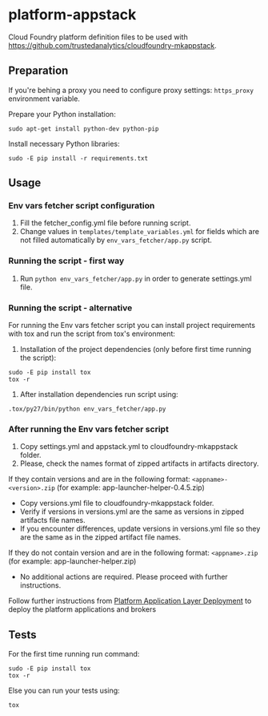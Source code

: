 platform-appstack
=================

Cloud Foundry platform definition files to be used with https://github.com/trustedanalytics/cloudfoundry-mkappstack.

## Preparation
If you're behing a proxy you need to configure proxy settings: `https_proxy` environment variable.

Prepare your Python installation:
```
sudo apt-get install python-dev python-pip
```

Install necessary Python libraries:
```
sudo -E pip install -r requirements.txt
```

## Usage
### Env vars fetcher script configuration
1. Fill the fetcher_config.yml file before running script.
1. Change values in ```templates/template_variables.yml``` for fields which are not filled automatically by ```env_vars_fetcher/app.py``` script.

### Running the script - first way
1. Run ```python env_vars_fetcher/app.py``` in order to generate settings.yml file.

### Running the script - alternative
For running the Env vars fetcher script you can install project requirements with tox and run the script from tox's environment:
1. Installation of the project dependencies (only before first time running the script):
```
sudo -E pip install tox
tox -r
```
1. After installation dependencies run script using:
```
.tox/py27/bin/python env_vars_fetcher/app.py
```

### After running the Env vars fetcher script
1. Copy settings.yml and appstack.yml to cloudfoundry-mkappstack folder.
1. Please, check the names format of zipped artifacts in artifacts directory.

If they contain versions and are in the following format:
`<appname>-<version>.zip`
(for example: app-launcher-helper-0.4.5.zip) 
* Copy versions.yml file to cloudfoundry-mkappstack folder.
* Verify if versions in versions.yml are the same as versions in zipped artifacts file names. 
* If you encounter differences, update versions in versions.yml file so they are the same as in the zipped artifact file names.

If they do not contain version and are in the following format:
`<appname>.zip` 
(for example: app-launcher-helper.zip) 
* No additional actions are required. Please proceed with further instructions.

Follow further instructions from [Platform Application Layer Deployment](https://github.com/trustedanalytics/platform-wiki/wiki/Platform-application-layer-deployment) to deploy the platform applications and brokers

## Tests

For the first time running run command:
```
sudo -E pip install tox
tox -r
```
Else you can run your tests using:
```
tox
```

